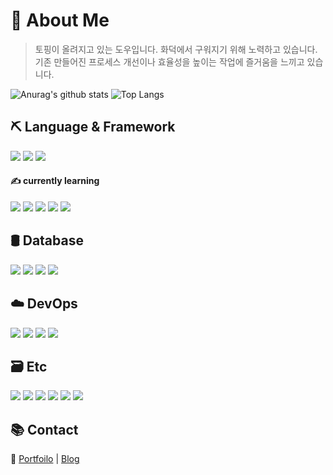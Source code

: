 # 🍕 About Me
> 토핑이 올려지고 있는 도우입니다. 화덕에서 구워지기 위해 노력하고 있습니다. <br>
> 기존 만들어진 프로세스 개선이나 효율성을 높이는 작업에 즐거움을 느끼고 있습니다.

![Anurag's github stats](https://github-readme-stats.vercel.app/api?username=iqpizza6349&show_icons=true&theme=github_dark)
![Top Langs](https://github-readme-stats.vercel.app/api/top-langs/?username=iqpizza6349&layout=compact)

<div>
  <h2>⛏ Language & Framework</h2>
  <img src="https://img.shields.io/badge/Java-FFFFFF?style=for-the-badge&logo=OpenJDK&logoColor=black"/>
  <img src="https://img.shields.io/badge/Kotlin-7F52FF?style=for-the-badge&logo=kotlin&logoColor=white"/>
  <img src="https://img.shields.io/badge/SpringBoot-6DB33F?style=for-the-badge&logo=springboot&logoColor=white"/>
  <div>
    <h4>✍ currently learning</h4>
      <img src="https://img.shields.io/badge/TypeScript-3178C6?style=for-the-badge&logo=TypeScript&logoColor=white"/>
      <img src="https://img.shields.io/badge/NestJS-E0234E?style=for-the-badge&logo=NestJS&logoColor=white"/>
      <img src="https://img.shields.io/badge/Rust-000000?style=for-the-badge&logo=Rust&logoColor=white"/>
      <img src="https://img.shields.io/badge/React-61DAFB?style=for-the-badge&logo=React&logoColor=white"/>
      <img src="https://img.shields.io/badge/Next.js-000000?style=for-the-badge&logo=Next.js&logoColor=white"/>
  </div>
</div>
<div>
  <h2>🛢 Database</h2>
  <img src="https://img.shields.io/badge/MySQL-4479A1?style=for-the-badge&logo=mysql&logoColor=white"/>
  <img src="https://img.shields.io/badge/Redis-DC382D?style=for-the-badge&logo=redis&logoColor=white"/>
  <img src="https://img.shields.io/badge/PostgreSQL-4169E1?style=for-the-badge&logo=postgreSQL&logoColor=white"/>
  <img src="https://img.shields.io/badge/MongoDB-47A248?style=for-the-badge&logo=mongoDB&logoColor=white"/>
</div>
<div>
  <h2>☁️ DevOps</h2>
  <img src="https://img.shields.io/badge/Vultr-007BFC?style=for-the-badge&logo=vultr&logoColor=white"/>
  <img src="https://img.shields.io/badge/EC2-FF9900?style=for-the-badge&logo=amazon EC2&logoColor=white"/>
  <img src="https://img.shields.io/badge/S3-569A31?style=for-the-badge&logo=amazon S3&logoColor=white"/>
  <img src="https://img.shields.io/badge/Docker-2496ED?style=for-the-badge&logo=Docker&logoColor=white"/>
</div>
<div>
  <h2>🗃 Etc</h2>
  <img src="https://img.shields.io/badge/IntelliJ IDEA-black?style=for-the-badge&logo=IntelliJ IDEA&logoColor=white"/>
  <img src="https://img.shields.io/badge/git-F05032?style=for-the-badge&logo=git&logoColor=white"/>
  <img src="https://img.shields.io/badge/Postman-FF6C37?style=for-the-badge&logo=PostMan&logoColor=white"/>
  <img src="https://img.shields.io/badge/JMeter-D22128?style=for-the-badge&logo=Apache JMeter&logoColor=white"/>
  <img src="https://img.shields.io/badge/RabbitMQ-FF6600?style=for-the-badge&logo=RabbitMQ&logoColor=white"/>
  <img src="https://img.shields.io/badge/Kafka-231F20?style=for-the-badge&logo=Apache Kafka&logoColor=white"/>
</div>
<h2>📚 Contact</h2>

📝 [Portfoilo](https://iqpizza6349.notion.site/f81ca145f0154bb288b2636fe0c248a7?pvs=4) | [Blog](https://workshop-6349.tistory.com/)

